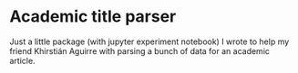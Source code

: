 # Academic title parser

Just a little package (with jupyter experiment notebook) I wrote to help my friend Khirstián Aguirre with parsing a bunch of data for an academic article. 
